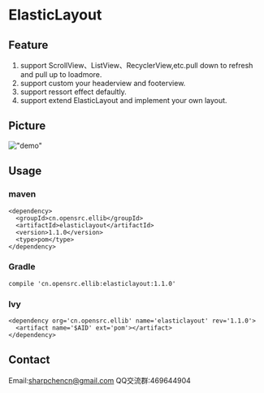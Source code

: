 # ElasticLayout
## Feature
1. support ScrollView、ListView、RecyclerView,etc.pull down to refresh and pull up to loadmore.
2. support custom your headerview and footerview.
3. support ressort effect defaultly.
4. support extend ElasticLayout and implement your own layout.

## Picture
!["demo"](https://github.com/SharpChen/ElasticLayout/blob/master/el.gif)

## Usage
### maven
    <dependency>
      <groupId>cn.opensrc.ellib</groupId>
      <artifactId>elasticlayout</artifactId>
      <version>1.1.0</version>
      <type>pom</type>
    </dependency>
### Gradle
    compile 'cn.opensrc.ellib:elasticlayout:1.1.0'
### lvy
    <dependency org='cn.opensrc.ellib' name='elasticlayout' rev='1.1.0'>
      <artifact name='$AID' ext='pom'></artifact>
    </dependency>
## Contact
Email:sharpchencn@gmail.com
QQ交流群:469644904






